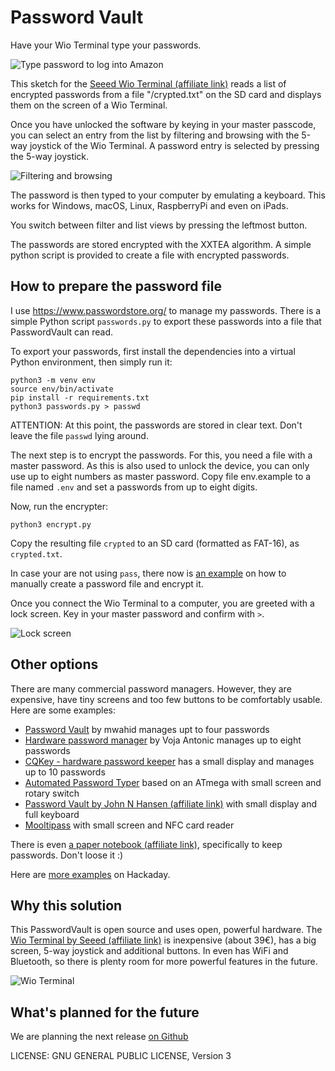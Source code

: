 # Password Vault

Have your Wio Terminal type your passwords.

![Type password to log into Amazon](promo/amazon-login.jpg)

This sketch for the [Seeed Wio Terminal (affiliate link)](https://amzn.to/3qARCI7) reads a list of encrypted passwords from a file "/crypted.txt" on the SD card and displays them on the screen of a Wio Terminal.

Once you have unlocked the software by keying in your master passcode, you can select an entry from the list by filtering and browsing with the 5-way joystick of the Wio Terminal. A password entry is selected by pressing the 5-way joystick. 

![Filtering and browsing](promo/password-filtering.jpg)

The password is then typed to your computer by emulating a keyboard. This works for Windows, macOS, Linux, RaspberryPi and even on iPads. 

You switch between filter and list views by pressing the leftmost button.

The passwords are stored encrypted with the XXTEA algorithm. A simple python script is provided to create a file with encrypted passwords. 

## How to prepare the password file

I use https://www.passwordstore.org/ to manage my passwords. There is a simple Python script `passwords.py` to export these passwords into a file that PasswordVault can read. 

To export your passwords, first install the dependencies into a virtual Python environment, then simply run it:

````
python3 -m venv env
source env/bin/activate
pip install -r requirements.txt
python3 passwords.py > passwd
````

ATTENTION: At this point, the passwords are stored in clear text. Don't leave the file `passwd` lying around.

The next step is to encrypt the passwords. For this, you need a file with a master password. As this is also used to unlock the device, you can only use up to eight numbers as master password. Copy file env.example to a file named `.env` and set a passwords from up to eight digits. 

Now, run the encrypter:

````
python3 encrypt.py
````

Copy the resulting file `crypted` to an SD card (formatted as FAT-16), as `crypted.txt`.

In case your are not using `pass`, there now is [an example](https://github.com/tinkerthon/passwordvault/issues/1#issuecomment-762665404) on how to manually create a password file and encrypt it. 

Once you connect the Wio Terminal to a computer, you are greeted with a lock screen. Key in your master password and confirm with `>`.

![Lock screen](promo/lock-screen.jpg)

## Other options

There are many commercial password managers. However, they are expensive, have tiny screens and too few buttons to be comfortably usable. Here are some examples:

* [Password Vault](https://hackaday.io/project/18763-password-vault) by mwahid manages upt to four passwords 
* [Hardware password manager](https://hackaday.io/project/5588-hardware-password-manager) by Voja Antonic manages up to eight passwords
* [CQKey - hardware password keeper](https://hackaday.io/project/11190-cqkey-hardware-password-keeper) has a small display and manages up to 10 passwords
* [Automated Password Typer](https://create.arduino.cc/projecthub/mPelectronic/automated-password-typer-c19017) based on an ATmega with small screen and rotary switch 
* [Password Vault by John N Hansen (affiliate link)](https://amzn.to/3sAGlZQ) with small display and full keyboard
* [Mooltipass](https://www.themooltipass.com/) with small screen and NFC card reader
 
There is even [a paper notebook (affiliate link)](https://amzn.to/3qnLjHu), specifically to keep passwords. Don't loose it :)

Here are [more examples](https://hackaday.io/search?term=password+vault) on Hackaday.

## Why this solution

This PasswordVault is open source and uses open, powerful hardware. The [Wio Terminal by Seeed (affiliate link)](https://amzn.to/3sxrIGJ) is inexpensive (about 39€), has a big screen, 5-way joystick and additional buttons. In even has WiFi and Bluetooth, so there is plenty room for more powerful features in the future.

![Wio Terminal](promo/wioterminal.jpg)

## What's planned for the future

We are planning the next release [on Github](https://github.com/tinkerthon/passwordvault/projects/1)

LICENSE: GNU GENERAL PUBLIC LICENSE, Version 3
